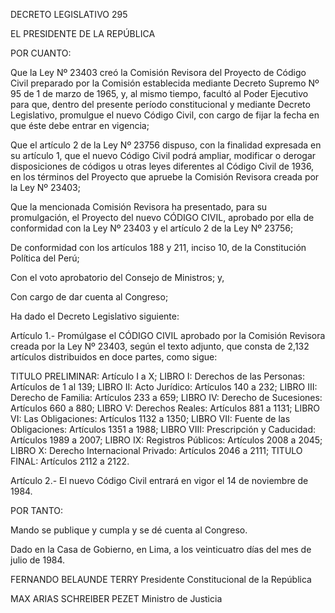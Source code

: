 
DECRETO LEGISLATIVO 295

EL PRESIDENTE DE LA REPÚBLICA

POR CUANTO:

Que la Ley Nº 23403 creó la Comisión Revisora del Proyecto de Código Civil preparado por la Comisión establecida mediante Decreto Supremo Nº 95 de 1 de marzo de 1965,
y, al mismo tiempo, facultó al Poder Ejecutivo para que, dentro del presente período constitucional y mediante Decreto Legislativo, promulgue el nuevo Código Civil, con
cargo de fijar la fecha en que éste debe entrar en vigencia; 

Que el artículo 2 de la Ley Nº 23756 dispuso, con la finalidad expresada en su artículo 1, que el nuevo Código Civil podrá ampliar, modificar o derogar disposiciones de
códigos u otras leyes diferentes al Código Civil de 1936, en los términos del Proyecto que apruebe la Comisión Revisora creada por la Ley Nº 23403;

Que la mencionada Comisión Revisora ha presentado, para su promulgación, el Proyecto del nuevo CÓDIGO CIVIL, aprobado por ella de conformidad con la Ley Nº
23403 y el artículo 2 de la Ley Nº 23756;

De conformidad con los artículos 188 y 211, inciso 10, de la Constitución Política del
Perú;

Con el voto aprobatorio del Consejo de Ministros; y,

Con cargo de dar cuenta al Congreso;

Ha dado el Decreto Legislativo siguiente:

Artículo 1.- Promúlgase el CÓDIGO CIVIL aprobado por la Comisión Revisora creada
por la Ley Nº 23403, según el texto adjunto, que consta de 2,132 artículos distribuidos
en doce partes, como sigue:

TITULO PRELIMINAR: Artículo I a X;
LIBRO I: Derechos de las Personas: Artículos de 1 al 139;
LIBRO II: Acto Jurídico: Artículos 140 a 232;
LIBRO III: Derecho de Familia: Artículos 233 a 659;
LIBRO IV: Derecho de Sucesiones: Artículos 660 a 880;
LIBRO V: Derechos Reales: Artículos 881 a 1131;
LIBRO VI: Las Obligaciones: Artículos 1132 a 1350;
LIBRO VII: Fuente de las Obligaciones: Artículos 1351 a 1988;
LIBRO VIII: Prescripción y Caducidad: Artículos 1989 a 2007;
LIBRO IX: Registros Públicos: Artículos 2008 a 2045;
LIBRO X: Derecho Internacional Privado: Artículos 2046 a 2111;
TITULO FINAL: Artículos 2112 a 2122.

Artículo 2.- El nuevo Código Civil entrará en vigor el 14 de noviembre de 1984.

POR TANTO:

Mando se publique y cumpla y se dé cuenta al Congreso.

Dado en la Casa de Gobierno, en Lima, a los veinticuatro días del mes de julio de 1984.

FERNANDO BELAUNDE TERRY
Presidente Constitucional de la República

MAX ARIAS SCHREIBER PEZET
Ministro de Justicia
